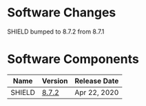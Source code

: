 # Software Changes

SHIELD bumped to 8.7.2 from 8.7.1

# Software Components

| Name | Version | Release Date |
| --- | --- | --- |
| SHIELD | [8.7.2][v8.7.2] | Apr 22, 2020 |

[v8.7.2]: https://github.com/starkandwayne/shield/releases/tag/v8.7.2
